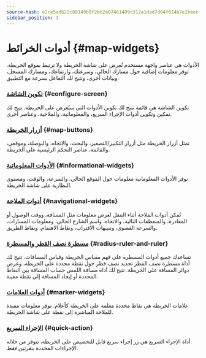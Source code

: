 ```yaml
---
source-hash: e2ce5ad622c88149b8f2bb2a07461409c312a1dad7d04f624b7e1beecf5aeab4
sidebar_position: 3
---
```


# أدوات الخرائط {#map-widgets}

الأدوات هي عناصر واجهة مستخدم تُعرض على شاشة الخريطة ولا ترتبط بموقع الخريطة. توفر معلومات إضافية حول مسارك الحالي، وسرعتك، وارتفاعك، ومسارك المسجل، وبيانات أخرى، وتتيح لك التفاعل بسرعة مع التطبيق.

### [تكوين الشاشة](./configure-screen.md) {#configure-screen}

تكوين الشاشة هي قائمة تتيح لك تكوين الأدوات التي ستُعرض على الخريطة. تتيح لك تمكين وتكوين أدوات الإجراء السريع، والمعلوماتية، والملاحية، وعناصر أخرى.

### [أزرار الخريطة](./map-buttons.md) {#map-buttons}

تمثل أزرار الخريطة مثل أزرار التكبير/التصغير، والبحث، والاتجاه، والبوصلة، وموقعي، والقائمة، عناصر التحكم الرئيسية على الخريطة.

### [الأدوات المعلوماتية](./info-widgets.md) {#informational-widgets}

توفر الأدوات المعلوماتية معلومات حول الموقع الحالي، والسرعة، والوقت، ومستوى البطارية على شاشة الخريطة.

### [أدوات الملاحة](./nav-widgets.md) {#navigational-widgets}

تُمكن أدوات الملاحة أثناء التنقل لعرض معلومات مثل المسافة، ووقت الوصول أو المغادرة، والمنعطفات التالية، والاتجاه، واسم الشارع الحالي، ومعلومات المسارات، والسرعة القصوى، وتنبيهات الاقتراب، ونقاط الاهتمام، ونقاط الطريق.

### [مسطرة نصف القطر والمسطرة](./radius-ruler.md) {#radius-ruler-and-ruler}

تساعدك جميع أدوات المسطرة على فهم مقياس الخريطة وقياس المسافات. تتيح لك أداة مسطرة نصف القطر تحديد نصف قطر حول نقطة محددة على الخريطة، وعرض دوائر المسافة على الخريطة. تتيح لك أداة مسافة اللمس حساب المسافة بين النقاط المحددة أو إيجاد المسافة إلى نقطة معينة.

### [أدوات العلامات](./markers.md) {#marker-widgets}

علامات الخريطة هي نقاط محددة معلمة على الخريطة كأعلام. توفر معلومات مفيدة للملاحة المباشرة إلى نقطة على شاشة الخريطة.

### [الإجراء السريع](./quick-action.md) {#quick-action}

أداة الإجراء السريع هي زر إجراء سريع قابل للتخصيص على الخريطة، تتوفر من خلاله الإجراءات المحددة *بنقرتين فقط*.